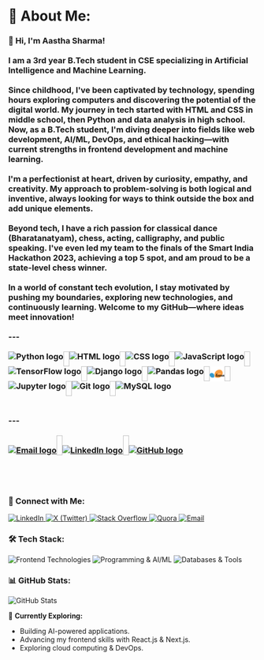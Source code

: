 # 💫 About Me:
### 👋 Hi, I'm Aastha Sharma!<br><br>I am a 3rd year **B.Tech student in CSE specializing in Artificial Intelligence and Machine Learning**.<br><br>Since childhood, I've been captivated by technology, spending hours exploring computers and discovering the potential of the digital world. My journey in tech started with HTML and CSS in middle school, then Python and data analysis in high school. Now, as a B.Tech student, I'm diving deeper into fields like **web development**, **AI/ML**, **DevOps**, and **ethical hacking**—with current strengths in **frontend development** and **machine learning**.<br><br>I'm a **perfectionist** at heart, driven by **curiosity, empathy, and creativity**. My approach to problem-solving is both **logical and inventive**, always looking for ways to think outside the box and add unique elements. <br><br>Beyond tech, I have a rich passion for **classical dance (Bharatanatyam)**, **chess**, **acting**, **calligraphy**, and **public speaking**. I've even led my team to the finals of the **Smart India Hackathon 2023**, achieving a top 5 spot, and am proud to be a **state-level chess winner**.<br><br>In a world of constant tech evolution, I stay motivated by pushing my boundaries, exploring new technologies, and continuously learning. Welcome to my GitHub—where ideas meet innovation!<br><br>---<br><br><div align="center" style="display: flex; flex-wrap: wrap;"><br>  <img src="https://skillicons.dev/icons?i=py" height="30" alt="Python logo" /><br>  <img width="12" /><br>  <img src="https://skillicons.dev/icons?i=html" height="30" alt="HTML logo" /><br>  <img width="12" /><br>  <img src="https://skillicons.dev/icons?i=css" height="30" alt="CSS logo" /><br>  <img width="12" /><br>  <img src="https://skillicons.dev/icons?i=js" height="30" alt="JavaScript logo" /><br>  <img width="12" /><br>  <img src="https://skillicons.dev/icons?i=tensorflow" height="30" alt="TensorFlow logo" /><br>  <img width="12" /><br>  <img src="https://skillicons.dev/icons?i=django" height="30" alt="Django logo" /><br>  <img width="12" /><br>  <img src="https://cdn.jsdelivr.net/gh/devicons/devicon/icons/pandas/pandas-original.svg" height="30" alt="Pandas logo" /><br>  <img width="12" /><br>  <img src="https://github.com/devicons/devicon/blob/master/icons/scikitlearn/scikitlearn-original.svg" height="30" alt="Scikit-learn logo" /><br>  <img width="12" /><br>  <img src="https://cdn.jsdelivr.net/gh/devicons/devicon/icons/jupyter/jupyter-original.svg" height="30" alt="Jupyter logo" /><br>  <img width="12" /><br>  <img src="https://skillicons.dev/icons?i=git" height="30" alt="Git logo" /><br>  <img width="12" /><br>  <img src="https://skillicons.dev/icons?i=mysql" height="30" alt="MySQL logo" /><br></div><br><br>---<br><br><div align="center" style="display: flex; flex-wrap: wrap;"><br>  <a href="mailto:your-saasthas111@gmail.com"><br>    <img src="https://skillicons.dev/icons?i=gmail" height="30" alt="Email logo" /><br>  </a><br>  <img width="12" /><br>  <a href="https://www.linkedin.com/in/aastha-sharma-38b281251/"><br>    <img src="https://skillicons.dev/icons?i=linkedin" height="30" alt="LinkedIn logo" /><br>  </a><br>  <img width="12" /><br>  <a href="https://github.com/AASTHASHARMA111/"><br>    <img src="https://skillicons.dev/icons?i=github" height="30" alt="GitHub logo" /><br>  </a><br></div><br><br><br>


### 🔗 Connect with Me:
<p align="left">
  <a href="https://www.linkedin.com/in/aastha-sharma-38b281251/" target="_blank">
    <img src="https://img.shields.io/badge/LinkedIn-%230077B5.svg?logo=linkedin&logoColor=white" alt="LinkedIn">
  </a>
  <a href="https://x.com/AASTHASHARMA111" target="_blank">
    <img src="https://img.shields.io/badge/X-black.svg?logo=X&logoColor=white" alt="X (Twitter)">
  </a>
  <a href="https://stackoverflow.com/users/26722166/aastha-sharma" target="_blank">
    <img src="https://img.shields.io/badge/-Stackoverflow-FE7A16?logo=stack-overflow&logoColor=white" alt="Stack Overflow">
  </a>
  <a href="https://www.quora.com/profile/AASTHA-SHARMA-1545" target="_blank">
    <img src="https://img.shields.io/badge/Quora-%23B92B27.svg?logo=Quora&logoColor=white" alt="Quora">
  </a>
  <a href="mailto:saasthas111@gmail.com">
    <img src="https://img.shields.io/badge/Email-D14836?logo=gmail&logoColor=white" alt="Email">
  </a>
</p>

### 🛠️ Tech Stack:
<p align="left">
  <img src="https://skillicons.dev/icons?i=html,css,js,react,bootstrap,tailwind" alt="Frontend Technologies">
  <img src="https://skillicons.dev/icons?i=python,cpp,tensorflow,pytorch" alt="Programming & AI/ML">
  <img src="https://skillicons.dev/icons?i=mysql,mongodb,git,github,linux" alt="Databases & Tools">
</p>

### 📊 GitHub Stats:
<p align="left">
  <img src="https://github-readme-stats.vercel.app/api?username=Aastha111&show_icons=true&theme=radical" alt="GitHub Stats">
</p>

🌱 **Currently Exploring:**
- Building AI-powered applications.
- Advancing my frontend skills with React.js & Next.js.
- Exploring cloud computing & DevOps.

